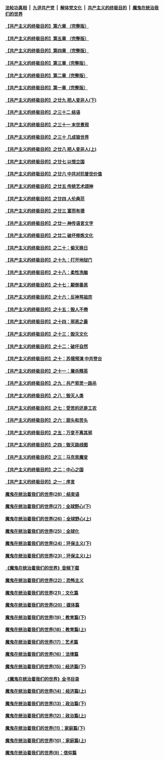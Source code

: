 

####  [法轮功真相](../../../../basic/blob/master/README.md?t=05201831) &nbsp;|&nbsp; [九评共产党](../../../../9ping.md/blob/master/README.md?t=05201831) &nbsp;|&nbsp; [解体党文化](../../../../jtdwh.md/blob/master/README.md?t=05201831)  &nbsp;|&nbsp; [共产主义的终极目的](../../../../gczydzjmd.md/blob/master/README.md?t=05201831) &nbsp;|&nbsp; [魔鬼在统治我们的世界](../../../../mgztzwmdsj.md/blob/master/README.md?t=05201831) 

#### [【共产主义的终极目的】第六章 （完整版）](../pages/nsc422/n11428913.md?t=05201831) 

#### [【共产主义的终极目的】第五章 （完整版）](../pages/nsc422/n11428912.md?t=05201831) 

#### [【共产主义的终极目的】第四章 （完整版）](../pages/nsc422/n11428907.md?t=05201831) 

#### [【共产主义的终极目的】第三章（完整版）](../pages/nsc422/n11428848.md?t=05201831) 

#### [【共产主义的终极目的】第二章（完整版）](../pages/nsc422/n11428831.md?t=05201831) 

#### [【共产主义的终极目的】第一章（完整版）](../pages/nsc422/n11417651.md?t=05201831) 

#### [【共产主义的终极目的】之廿九 把人变非人(下)](../pages/nsc422/n11344140.md?t=05201831) 

#### [【共产主义的终极目的】之三十二 结语](../pages/nsc422/n11360535.md?t=05201831) 

#### [【共产主义的终极目的】之三十一 末世景观](../pages/nsc422/n11351129.md?t=05201831) 

#### [【共产主义的终极目的】之三十 几成狼世界](../pages/nsc422/n11348280.md?t=05201831) 

#### [【共产主义的终极目的】之廿八 把人变非人(上)](../pages/nsc422/n11340492.md?t=05201831) 

#### [【共产主义的终极目的】之廿七 以恨立国](../pages/nsc422/n11336944.md?t=05201831) 

#### [【共产主义的终极目的】之廿六 中共对抗普世价值](../pages/nsc422/n11324785.md?t=05201831) 

#### [【共产主义的终极目的】之廿五 传统艺术颂神](../pages/nsc422/n11296396.md?t=05201831) 

#### [【共产主义的终极目的】之廿四 人伦典范](../pages/nsc422/n11296397.md?t=05201831) 

#### [【共产主义的终极目的】之廿三 富而有德](../pages/nsc422/n11283598.md?t=05201831) 

#### [【共产主义的终极目的】之廿一 神传语言文字](../pages/nsc422/n11263265.md?t=05201831) 

#### [【共产主义的终极目的】之廿二 破坏修炼文化](../pages/nsc422/n11245728.md?t=05201831) 

#### [【共产主义的终极目的】之二十：偷天换日](../pages/nsc422/n11238846.md?t=05201831) 

#### [【共产主义的终极目的】之十九：打开地狱门](../pages/nsc422/n11206376.md?t=05201831) 

#### [【共产主义的终极目的】之十八：柔性洗脑](../pages/nsc422/n11199994.md?t=05201831) 

#### [【共产主义的终极目的】之十七：颠倒善恶](../pages/nsc422/n11179782.md?t=05201831) 

#### [【共产主义的终极目的】之十六：反神骂祖宗](../pages/nsc422/n11166798.md?t=05201831) 

#### [【共产主义的终极目的】之十五：毁人不倦](../pages/nsc422/n11166792.md?t=05201831) 

#### [【共产主义的终极目的】之十四：邪恶之最](../pages/nsc422/n11150249.md?t=05201831) 

#### [【共产主义的终极目的】之十三：毁灭文化](../pages/nsc422/n11135227.md?t=05201831) 

#### [【共产主义的终极目的】之十二：破坏自然](../pages/nsc422/n11135214.md?t=05201831) 

#### [【共产主义的终极目的】之十：苏俄预演 中共登台](../pages/nsc422/n11118424.md?t=05201831) 

#### [【共产主义的终极目的】之十一：屠杀精英](../pages/nsc422/n11118442.md?t=05201831) 

#### [【共产主义的终极目的】之九：共产邪灵一路杀](../pages/nsc422/n11114139.md?t=05201831) 

#### [【共产主义的终极目的】之八：毁灭人类](../pages/nsc422/n11108503.md?t=05201831) 

#### [【共产主义的终极目的】之七：受苦的还是工农](../pages/nsc422/n11101809.md?t=05201831) 

#### [【共产主义的终极目的】之六：甜头和苦头](../pages/nsc422/n11096971.md?t=05201831) 

#### [【共产主义的终极目的】之五：万变不离其邪](../pages/nsc422/n11091285.md?t=05201831) 

#### [【共产主义的终极目的】之四：毁灭路线图](../pages/nsc422/n11086284.md?t=05201831) 

#### [【共产主义的终极目的】之三：马克思魔变](../pages/nsc422/n11061941.md?t=05201831) 

#### [【共产主义的终极目的】之二：中心之国](../pages/nsc422/n11047728.md?t=05201831) 

#### [【共产主义的终极目的】之一：序言](../pages/nsc422/n11086077.md?t=05201831) 

#### [魔鬼在统治着我们的世界(28)：结束语](../pages/nsc422/n10936246.md?t=05201831) 

#### [魔鬼在统治着我们的世界(27)：全球野心(下)](../pages/nsc422/n10928319.md?t=05201831) 

#### [魔鬼在统治着我们的世界(26)：全球野心(上)](../pages/nsc422/n10900318.md?t=05201831) 

#### [魔鬼在统治着我们的世界(25)：全球化](../pages/nsc422/n10788205.md?t=05201831) 

#### [魔鬼在统治着我们的世界(24)：环保主义(下)](../pages/nsc422/n10695307.md?t=05201831) 

#### [魔鬼在统治着我们的世界(23)：环保主义(上)](../pages/nsc422/n10688613.md?t=05201831) 

#### [《魔鬼在统治着我们的世界》音频下载](../pages/nsc422/n10635553.md?t=05201831) 

#### [魔鬼在统治着我们的世界(22)：恐怖主义](../pages/nsc422/n10614727.md?t=05201831) 

#### [魔鬼在统治着我们的世界(21)：文化篇](../pages/nsc422/n10597706.md?t=05201831) 

#### [魔鬼在统治着我们的世界(20)：媒体篇](../pages/nsc422/n10586579.md?t=05201831) 

#### [魔鬼在统治着我们的世界(19)：教育篇(下)](../pages/nsc422/n10564808.md?t=05201831) 

#### [魔鬼在统治着我们的世界(18)：教育篇(上)](../pages/nsc422/n10526970.md?t=05201831) 

#### [魔鬼在统治着我们的世界(17)：艺术篇](../pages/nsc422/n10499093.md?t=05201831) 

#### [魔鬼在统治着我们的世界(16)：法律篇](../pages/nsc422/n10485969.md?t=05201831) 

#### [魔鬼在统治着我们的世界(15)：经济篇(下)](../pages/nsc422/n10469975.md?t=05201831) 

#### [《魔鬼在统治着我们的世界》全书目录](../pages/nsc422/n10464261.md?t=05201831) 

#### [魔鬼在统治着我们的世界(14)：经济篇(上)](../pages/nsc422/n10457370.md?t=05201831) 

#### [魔鬼在统治着我们的世界(13)：政治篇(下)](../pages/nsc422/n10448270.md?t=05201831) 

#### [魔鬼在统治着我们的世界(12)：政治篇(上)](../pages/nsc422/n10444576.md?t=05201831) 

#### [魔鬼在统治着我们的世界(11)：家庭篇(下)](../pages/nsc422/n10440961.md?t=05201831) 

#### [魔鬼在统治着我们的世界(10)：家庭篇(上)](../pages/nsc422/n10435448.md?t=05201831) 

#### [魔鬼在统治着我们的世界(9)：信仰篇](../pages/nsc422/n10432159.md?t=05201831) 

